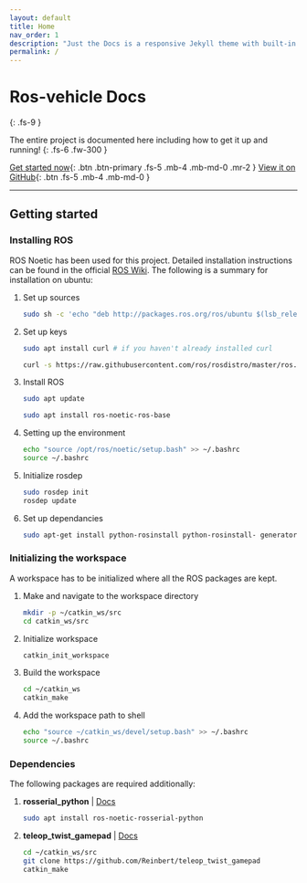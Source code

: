 ```yaml
---
layout: default
title: Home
nav_order: 1
description: "Just the Docs is a responsive Jekyll theme with built-in search that is easily customizable and hosted on GitHub Pages."
permalink: /
---
```


# Ros-vehicle Docs
{: .fs-9 }

The entire project is documented here including how to get it up and running!
{: .fs-6 .fw-300 }

[Get started now](#getting-started){: .btn .btn-primary .fs-5 .mb-4 .mb-md-0 .mr-2 } [View it on GitHub](https://github.com/mubarizahmed/ros-vehicle){: .btn .fs-5 .mb-4 .mb-md-0 }

---

## Getting started

### Installing ROS
ROS Noetic has been used for this project. Detailed installation instructions can be found in the official [ROS Wiki](http://wiki.ros.org/noetic/Installation). The following is a summary for installation on ubuntu:

1. Set up sources

    ```sh
    sudo sh -c 'echo "deb http://packages.ros.org/ros/ubuntu $(lsb_release -sc) main" > /etc/apt/sources.list.d/ros-latest.list'
    ```
2. Set up keys

    ```sh
    sudo apt install curl # if you haven't already installed curl

    curl -s https://raw.githubusercontent.com/ros/rosdistro/master/ros.asc | sudo apt-key add -
    ```

3. Install ROS

    ```sh
    sudo apt update

    sudo apt install ros-noetic-ros-base
    ```

4. Setting up the environment
    ```sh
    echo "source /opt/ros/noetic/setup.bash" >> ~/.bashrc
    source ~/.bashrc
    ```
5. Initialize rosdep
    ```sh
    sudo rosdep init
    rosdep update
    ```
6. Set up dependancies
    ```sh
    sudo apt-get install python-rosinstall python-rosinstall- generator python-wstool build-essential
    ```
### Initializing the workspace
A workspace has to be initialized where all the ROS packages are kept.

1. Make and navigate to the workspace directory
    ```sh
    mkdir -p ~/catkin_ws/src
    cd catkin_ws/src
    ```
2. Initialize workspace
    ```sh
    catkin_init_workspace
    ```
3. Build the workspace
    ```sh
    cd ~/catkin_ws
    catkin_make
    ```
3. Add the workspace path to shell
    ```sh
    echo "source ~/catkin_ws/devel/setup.bash" >> ~/.bashrc
    source ~/.bashrc
    ```
### Dependencies
The following packages are required additionally:

1. **rosserial_python** | [Docs](http://wiki.ros.org/rosserial_python)
    ```sh
    sudo apt install ros-noetic-rosserial-python
    ```
2. **teleop_twist_gamepad** | [Docs](https://github.com/Reinbert/teleop_twist_gamepad)
    ```sh
    cd ~/catkin_ws/src
    git clone https://github.com/Reinbert/teleop_twist_gamepad
    catkin_make
    ```
